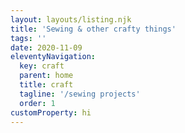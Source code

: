 ```yaml
---
layout: layouts/listing.njk
title: 'Sewing & other crafty things'
tags: ''
date: 2020-11-09
eleventyNavigation:
  key: craft
  parent: home
  title: craft
  tagline: '/sewing projects'
  order: 1
customProperty: hi
---
```


